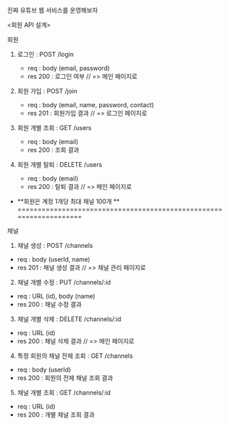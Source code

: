 
진짜 유튜브 웹 서비스를 운영해보자


<회원 API 설계>

회원
 1) 로그인 : POST /login
    - req : body (email, password)
    - res 200 : 로그인 여부 // => 메인 페이지로

 2) 회원 가입 : POST /join
    - req : body (email, name, password, contact)
    - res 201 : 회원가입 결과 // => 로그인 페이지로
 
 3) 회원 개별 조회 : GET /users
    - req : body (email)
    - res 200 : 조회 결과
 
 4) 회원 개별 탈퇴 : DELETE /users
    - req : body (email)
    - res 200 : 탈퇴 결과 // => 메인 페이지로

- **회원은 계정 1개당 최대 채널 100개 **
===================================================================

채널
 1) 채널 생성 : POST /channels
   - req : body (userId, name)
   - res 201 : 채널 생성 결과 // => 채널 관리 페이지로

 2) 채널 개별 수정 : PUT /channels/:id
   - req : URL (id), body (name)
   - res 200 : 채널 수정 결과

 3) 채널 개별 삭제 : DELETE /channels/:id
   - req : URL (id)
   - res 200 : 채널 삭제 결과 // => 메인 페이지로

 4) 특정 회원의 채널 전체 조회 : GET /channels
   - req : body (userId)
   - res 200 : 회원의 전체 채널 조회 결과

 5) 채널 개별 조회 : GET /channels/:id
   - req : URL (id) 
   - res 200 : 개별 채널 조회 결과
